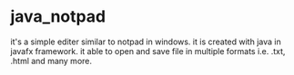 # java_notpad

  it's a simple editer similar to notpad in windows. it is created with java in javafx framework. it able to open and save file in multiple formats i.e. .txt, .html and many more.
  
  
